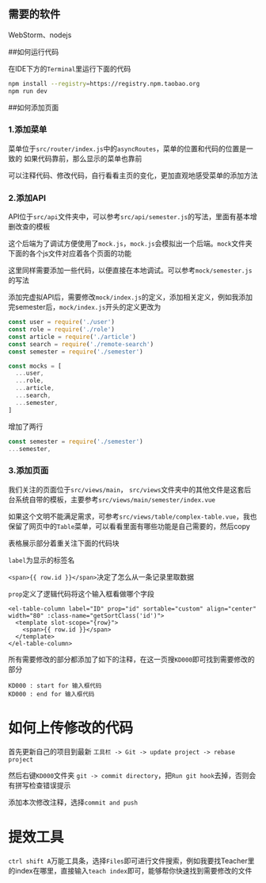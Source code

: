 
## 需要的软件

WebStorm、nodejs

##如何运行代码

在IDE下方的`Terminal`里运行下面的代码

```bash
npm install --registry=https://registry.npm.taobao.org
npm run dev
```

##如何添加页面

### 1.添加菜单

菜单位于`src/router/index.js`中的`asyncRoutes`，菜单的位置和代码的位置是一致的
如果代码靠前，那么显示的菜单也靠前

可以注释代码、修改代码，自行看看主页的变化，更加直观地感受菜单的添加方法


### 2.添加API

API位于`src/api`文件夹中，可以参考`src/api/semester.js`的写法，里面有基本增删改查的模板

这个后端为了调试方便使用了`mock.js`，`mock.js`会模拟出一个后端。`mock`文件夹下面的各个js文件对应着各个页面的功能

这里同样需要添加一些代码，以便直接在本地调试。可以参考`mock/semester.js`的写法

添加完虚拟API后，需要修改`mock/index.js`的定义，添加相关定义，例如我添加完semester后，`mock/index.js`开头的定义更改为

```js
const user = require('./user')
const role = require('./role')
const article = require('./article')
const search = require('./remote-search')
const semester = require('./semester')

const mocks = [
  ...user,
  ...role,
  ...article,
  ...search,
  ...semester,
]
```

增加了两行
```js
const semester = require('./semester')
...semester,
```

### 3.添加页面

我们关注的页面位于`src/views/main`， `src/views`文件夹中的其他文件是这套后台系统自带的模板，主要参考`src/views/main/semester/index.vue`

如果这个文明不能满足需求，可参考`src/views/table/complex-table.vue`，我也保留了网页中的`Table`菜单，可以看看里面有哪些功能是自己需要的，然后copy

表格展示部分着重关注下面的代码块

`label`为显示的标签名

`<span>{{ row.id }}</span>`决定了怎么从一条记录里取数据

`prop`定义了逻辑代码将这个输入框看做哪个字段

```angular2html
<el-table-column label="ID" prop="id" sortable="custom" align="center" width="80" :class-name="getSortClass('id')">
  <template slot-scope="{row}">
    <span>{{ row.id }}</span>
  </template>
</el-table-column>
```

所有需要修改的部分都添加了如下的注释，在这一页搜`KD000`即可找到需要修改的部分

```angular2html
KD000 : start for 输入框代码
KD000 : end for 输入框代码
```

# 如何上传修改的代码

首先更新自己的项目到最新 `工具栏 -> Git -> update project -> rebase project `

然后右键`KD000`文件夹 `git -> commit directory`，把`Run git hook`去掉，否则会有拼写检查错误提示

添加本次修改注释，选择`commit and push`

# 提效工具

`ctrl shift A`万能工具条，选择`Files`即可进行文件搜索，例如我要找Teacher里的index在哪里，直接输入`teach index`即可，能够帮你快速找到需要修改的文件